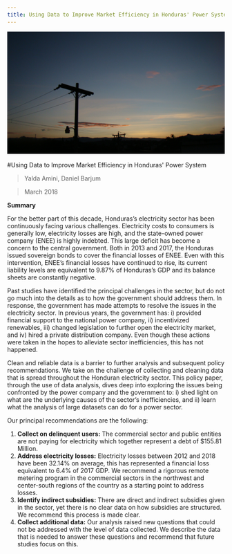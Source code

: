 ```yaml
---
title: Using Data to Improve Market Efficiency in Honduras' Power System
---
```


![png](/HN_Powerline.JPG)

#Using Data to Improve Market Efficiency in Honduras' Power System

> Yalda Amini, Daniel Barjum

> March 2018


**Summary**

For the better part of this decade, Honduras’s electricity sector has been continuously facing various challenges. Electricity costs to consumers is generally low, electricity losses are high, and the state-owned power company (ENEE) is highly indebted. This large deficit has become a concern to the central government. Both in 2013 and 2017, the Honduras issued sovereign bonds to cover the financial losses of ENEE. Even with this intervention, ENEE’s financial losses have continued to rise, its current liability levels are equivalent to 9.87% of Honduras’s GDP and its balance sheets are constantly negative.


Past studies have identified the principal challenges in the sector, but do not go much into the details as to how the government should address them. In response, the government has made attempts to resolve the issues in the electricity sector. In previous years, the government has: i) provided financial support to the national power company, ii) incentivized renewables, iii) changed legislation to further open the electricity market, and iv) hired a private distribution company. Even though these actions were taken in the hopes to alleviate sector inefficiencies, this has not happened.


Clean and reliable data is a barrier to further analysis and subsequent policy recommendations. We take on the challenge of collecting and cleaning data that is spread throughout the Honduran electricity sector. This policy paper, through the use of data analysis, dives deep into exploring the issues being confronted by the power company and the government to: i) shed light on what are the underlying causes of the sector’s inefficiencies, and ii) learn what the analysis of large datasets can do for a power sector.

Our principal recommendations are the following:

1. **Collect on delinquent users:** The commercial sector and public entities are not paying for electricity which together represent a debt of $155.81 Million.
2. **Address electricity losses:** Electricity losses between 2012 and 2018 have been 32.14% on average, this has represented a financial loss equivalent to 6.4% of 2017 GDP. We recommend a rigorous remote metering program in the commercial sectors in the northwest and center-south regions of the country as a starting point to address losses.
3. **Identify indirect subsidies:** There are direct and indirect subsidies given in the sector, yet there is no clear data on how subsidies are structured. We recommend this process is made clear.
4. **Collect additional data:** Our analysis raised new questions that could not be addressed with the level of data collected. We describe the data that is needed to answer these questions and recommend that future studies focus on this.
